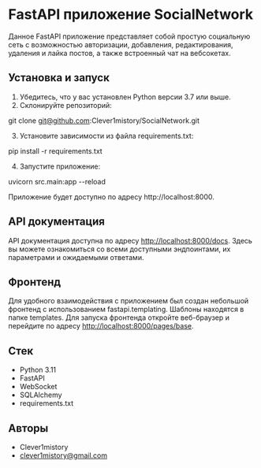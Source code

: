 
# FastAPI приложение SocialNetwork

Данное FastAPI приложение представляет собой простую социальную сеть с возможностью авторизации, добавления, редактирования, удаления и лайка постов, а также встроенный чат на вебсокетах.

## Установка и запуск

1. Убедитесь, что у вас установлен Python версии 3.7 или выше.
2. Склонируйте репозиторий:

git clone git@github.com:Clever1mistory/SocialNetwork.git

3. Установите зависимости из файла requirements.txt:

pip install -r requirements.txt

4. Запустите приложение:

uvicorn src.main:app --reload

Приложение будет доступно по адресу http://localhost:8000.

## API документация

API документация доступна по адресу [http://localhost:8000/docs](http://localhost:8000/docs). Здесь вы можете ознакомиться со всеми доступными эндпоинтами, их параметрами и ожидаемыми ответами.

## Фронтенд

Для удобного взаимодействия с приложением был создан небольшой фронтенд с использованием fastapi.templating. Шаблоны находятся в папке templates. Для запуска фронтенда откройте веб-браузер и перейдите по адресу [http://localhost:8000/pages/base](http://localhost:8000/pages/base).

## Стек

- Python 3.11
- FastAPI
- WebSocket
- SQLAlchemy
- requirements.txt


## Авторы

- Clever1mistory
- clever1mistory@gmail.com
